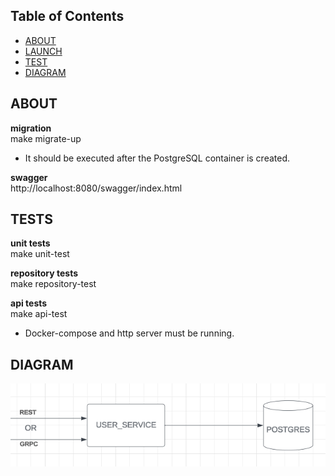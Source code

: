 ## Table of Contents

- [ABOUT](#about)
- [LAUNCH](#launch)
- [TEST](#tests)
- [DIAGRAM](#diagram)


## ABOUT
**migration** <br>
make migrate-up
- It should be executed after the PostgreSQL container is created.

**swagger** <br>
http://localhost:8080/swagger/index.html

## TESTS
**unit tests** <br>
make unit-test

**repository tests** <br>
make repository-test  <br>


**api tests** <br>
make api-test  <br>
- Docker-compose and http server must be running.


## DIAGRAM
![Alt text](./doc/diagram.png?raw=true "High level diagram")



